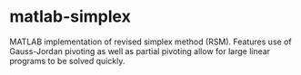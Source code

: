 # matlab-simplex

MATLAB implementation of revised simplex method (RSM). Features use of Gauss-Jordan pivoting as well as partial pivoting allow for large linear programs to be solved quickly.
